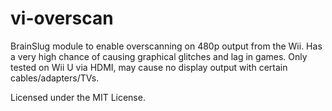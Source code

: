 # vi-overscan

BrainSlug module to enable overscanning on 480p output from the Wii. Has a very high chance of causing graphical glitches and lag in games. Only tested on Wii U via HDMI, may cause no display output with certain cables/adapters/TVs.

Licensed under the MIT License.